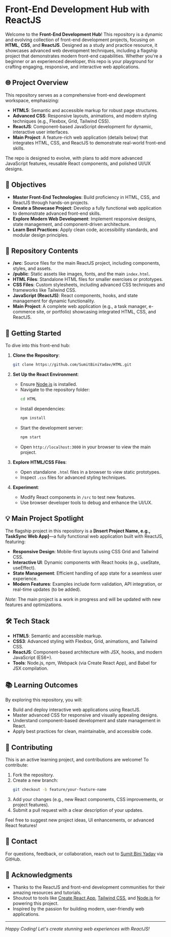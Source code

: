 # Front-End Development Hub with ReactJS

Welcome to the **Front-End Development Hub**! This repository is a dynamic and evolving collection of front-end development projects, focusing on **HTML**, **CSS**, and **ReactJS**. Designed as a study and practice resource, it showcases advanced web development techniques, including a flagship project that demonstrates modern front-end capabilities. Whether you're a beginner or an experienced developer, this repo is your playground for crafting engaging, responsive, and interactive web applications.

## 🌐 Project Overview

This repository serves as a comprehensive front-end development workspace, emphasizing:
- **HTML5**: Semantic and accessible markup for robust page structures.
- **Advanced CSS**: Responsive layouts, animations, and modern styling techniques (e.g., Flexbox, Grid, Tailwind CSS).
- **ReactJS**: Component-based JavaScript development for dynamic, interactive user interfaces.
- **Main Project**: A feature-rich web application (details below) that integrates HTML, CSS, and ReactJS to demonstrate real-world front-end skills.

The repo is designed to evolve, with plans to add more advanced JavaScript features, reusable React components, and polished UI/UX designs.

## 🎯 Objectives

- **Master Front-End Technologies**: Build proficiency in HTML, CSS, and ReactJS through hands-on projects.
- **Create a Showcase Project**: Develop a fully functional web application to demonstrate advanced front-end skills.
- **Explore Modern Web Development**: Implement responsive designs, state management, and component-driven architecture.
- **Learn Best Practices**: Apply clean code, accessibility standards, and modular design principles.

## 📂 Repository Contents

- **/src**: Source files for the main ReactJS project, including components, styles, and assets.
- **/public**: Static assets like images, fonts, and the main `index.html`.
- **HTML Files**: Standalone HTML files for smaller exercises or prototypes.
- **CSS Files**: Custom stylesheets, including advanced CSS techniques and frameworks like Tailwind CSS.
- **JavaScript (ReactJS)**: React components, hooks, and state management for dynamic functionality.
- **Main Project**: A complete web application (e.g., a task manager, e-commerce site, or portfolio) showcasing integrated HTML, CSS, and ReactJS.

## 🚀 Getting Started

To dive into this front-end hub:

1. **Clone the Repository**:
   ```bash
   git clone https://github.com/SumitBiniYadav/HTML.git
   ```
2. **Set Up the React Environment**:
   - Ensure [Node.js](https://nodejs.org/) is installed.
   - Navigate to the repository folder:
     ```bash
     cd HTML
     ```
   - Install dependencies:
     ```bash
     npm install
     ```
   - Start the development server:
     ```bash
     npm start
     ```
   - Open `http://localhost:3000` in your browser to view the main project.

3. **Explore HTML/CSS Files**:
   - Open standalone `.html` files in a browser to view static prototypes.
   - Inspect `.css` files for advanced styling techniques.

4. **Experiment**:
   - Modify React components in `/src` to test new features.
   - Use browser developer tools to debug and enhance the UI/UX.

## 💡 Main Project Spotlight

The flagship project in this repository is a **[Insert Project Name, e.g., TaskSync Web App]**—a fully functional web application built with ReactJS, featuring:
- **Responsive Design**: Mobile-first layouts using CSS Grid and Tailwind CSS.
- **Interactive UI**: Dynamic components with React hooks (e.g., useState, useEffect).
- **State Management**: Efficient handling of app state for a seamless user experience.
- **Modern Features**: Examples include form validation, API integration, or real-time updates (to be added).

*Note*: The main project is a work in progress and will be updated with new features and optimizations.

## 🛠️ Tech Stack

- **HTML5**: Semantic and accessible markup.
- **CSS3**: Advanced styling with Flexbox, Grid, animations, and Tailwind CSS.
- **ReactJS**: Component-based architecture with JSX, hooks, and modern JavaScript (ES6+).
- **Tools**: Node.js, npm, Webpack (via Create React App), and Babel for JSX compilation.

## 📚 Learning Outcomes

By exploring this repository, you will:
- Build and deploy interactive web applications using ReactJS.
- Master advanced CSS for responsive and visually appealing designs.
- Understand component-based development and state management in React.
- Apply best practices for clean, maintainable, and accessible code.

## 🤝 Contributing

This is an active learning project, and contributions are welcome! To contribute:
1. Fork the repository.
2. Create a new branch:
   ```bash
   git checkout -b feature/your-feature-name
   ```
3. Add your changes (e.g., new React components, CSS improvements, or project features).
4. Submit a pull request with a clear description of your updates.

Feel free to suggest new project ideas, UI enhancements, or advanced React features!

## 📧 Contact

For questions, feedback, or collaboration, reach out to [Sumit Bini Yadav](https://github.com/SumitBiniYadav) via GitHub.

## 🌟 Acknowledgments

- Thanks to the ReactJS and front-end development communities for their amazing resources and tutorials.
- Shoutout to tools like [Create React App](https://create-react-app.dev/), [Tailwind CSS](https://tailwindcss.com/), and [Node.js](https://nodejs.org/) for powering this project.
- Inspired by the passion for building modern, user-friendly web applications.

---

*Happy Coding! Let's create stunning web experiences with ReactJS!*
